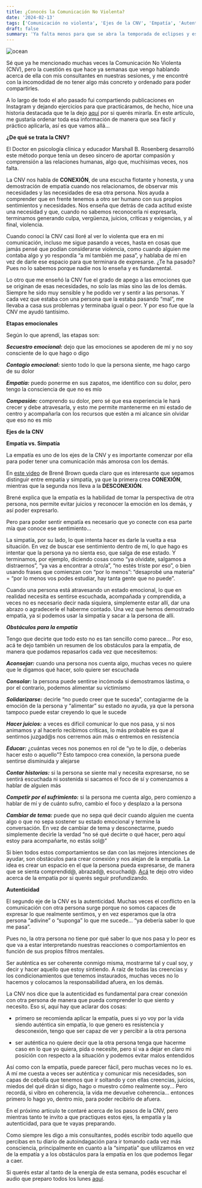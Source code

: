 ```yaml
---
title: ¿Conocés la Comunicación No Violenta?
date: '2024-02-13'
tags: ['Comunicación no violenta', 'Ejes de la CNV', 'Empatía', 'Autenticidad', 'Simpatía']
draft: false
summary: 'Ya falta menos para que se abra la temporada de eclipses y esta herramienta será esencial'
---
```


<Image alt="ocean" src="/static/images/Blog/Tiempo-consciente/CNV1.jpg" width={800} height={500} />

Sé que ya he mencionado muchas veces la Comunicación No Violenta (CNV), pero la cuestión es que hace ya semanas que vengo hablando acerca de ella con mis consultantes en nuestras sesiones, y me encontré con la incomodidad de no tener algo más concreto y ordenado para poder compartirles.

A lo largo de todo el año pasado fui compartiendo publicaciones en Instagram y dejando ejercicios para que practicáramos, de hecho, hice una historia destacada que te la dejo [aquí](https://www.instagram.com/stories/highlights/17871617540826561/) por si querés mirarla. En este artículo, me gustaría ordenar toda esa información de manera que sea fácil y práctico aplicarla, así es que vamos allá…

**¿De qué se trata la CNV?**

El Doctor en psicología clínica y educador Marshall B. Rosenberg desarrolló este método porque tenía un deseo sincero de aportar compasión y comprensión a las relaciones humanas, algo que, muchísimas veces, nos falta.

La CNV nos habla de **CONEXIÓN**, de una escucha flotante y honesta, y una demostración de empatía cuando nos relacionamos, de observar mis necesidades y las necesidades de esa otra persona. Nos ayuda a comprender que en frente tenemos a otro ser humano con sus propios sentimientos y necesidades. Nos enseña que detrás de cada actitud existe una necesidad y que, cuando no sabemos reconocerla ni expresarla, terminamos generando culpa, vergüenza, juicios, críticas y exigencias, y al final, violencia.

Cuando conocí la CNV casi lloré al ver lo violenta que era en mi comunicación, incluso me sigue pasando a veces, hasta en cosas que jamás pensé que podían considerarse violencia, como cuando alguien me contaba algo y yo respondía “a mí también me pasa”, y hablaba de mí en vez de darle ese espacio para que terminara de expresarse. ¿Te ha pasado? Pues no lo sabemos porque nadie nos lo enseña y es fundamental.

Lo otro que me enseñó la CNV fue el grado de apego a las emociones que se originan de esas necesidades, no solo las mías sino las de los demás. Siempre he sido muy sensible y he podido ver y sentir a las personas. Y cada vez que estaba con una persona que la estaba pasando “mal”, me llevaba a casa sus problemas y terminaba igual o peor. Y por eso fue que la CNV me ayudó tantísimo.

**Etapas emocionales**

Según lo que aprendí, las etapas son:

**_Secuestro emocional:_** dejo que las emociones se apoderen de mí y no soy consciente de lo que hago o digo

**_Contagio emocional:_** siento todo lo que la persona siente, me hago cargo de su dolor

**_Empatía:_** puedo ponerme en sus zapatos, me identifico con su dolor, pero tengo la consciencia de que no es mío

**_Compasión:_** comprendo su dolor, pero sé que esa experiencia le hará crecer y debe atravesarla, y esto me permite mantenerme en mi estado de centro y acompañarla con los recursos que estén a mi alcance sin olvidar que eso no es mío

**Ejes de la CNV**

**Empatía vs. Simpatía**

La empatía es uno de los ejes de la CNV y es importante comenzar por ella para poder tener una comunicación más amorosa con los demás.

En [este video](https://www.youtube.com/watch?v=AyInqn_Hw_E) de Brené Brown queda claro que es interesante que sepamos distinguir entre empatía y simpatía, ya que la primera crea **CONEXIÓN**, mientras que la segunda nos lleva a la **DESCONEXIÓN**.

Brené explica que la empatía es la habilidad de tomar la perspectiva de otra persona, nos permite evitar juicios y reconocer la emoción en los demás, y así poder expresarlo.

Pero para poder sentir empatía es necesario que yo conecte con esa parte mía que conoce ese sentimiento...

La simpatía, por su lado, lo que intenta hacer es darle la vuelta a esa situación. En vez de buscar ese sentimiento dentro de mí, lo que hago es intentar que la persona ya no sienta eso, que salga de ese estado. Y terminamos, por ejemplo, diciendo cosas como “ya olvidate, salgamos a distraernos”, “ya vas a encontrar a otro/a”, “no estés triste por eso”, o bien usando frases que comienzan con “por lo menos”: “desaprobé una materia” = “por lo menos vos podes estudiar, hay tanta gente que no puede”.

Cuando una persona está atravesando un estado emocional, lo que en realidad necesita es sentirse escuchada, acompañada y comprendida, a veces no es necesario decir nada siquiera, simplemente estar allí, dar una abrazo o agradecerle el haberme contado. Una vez que hemos demostrado empatía, ya sí podemos usar la simpatía y sacar a la persona de allí.

**_Obstáculos para la empatía_**

Tengo que decirte que todo esto no es tan sencillo como parece... Por eso, acá te dejo también un resumen de los obstáculos para la empatía, de manera que podamos repasarlos cada vez que necesitemos:

**_Aconsejar:_** cuando una persona nos cuenta algo, muchas veces no quiere que le digamos qué hacer, solo quiere ser escuchada

**_Consolar:_** la persona puede sentirse incómoda si demostramos lástima, o por el contrario, podemos alimentar su victimismo

**_Solidarizarse:_** decirle “no puedo creer que te suceda”, contagiarme de la emoción de la persona y “alimentar” su estado no ayuda, ya que la persona tampoco puede estar creyendo lo que le sucede

**_Hacer juicios:_** a veces es difícil comunicar lo que nos pasa, y si nos animamos y al hacerlo recibimos críticas, lo más probable es que al sentirnos juzgad@s nos cerremos aún más o entremos en resistencia

**_Educar:_** ¿cuántas veces nos ponemos en rol de “yo te lo dije, o deberías hacer esto o aquello”? Esto tampoco crea conexión, la persona puede sentirse disminuida y alejarse

**_Contar historias:_** si la persona se siente mal y necesita expresarse, no se sentirá escuchada ni sostenida si sacamos el foco de sí y comenzamos a hablar de alguien más

**_Competir por el sufrimiento:_** si la persona me cuenta algo, pero comienzo a hablar de mí y de cuánto sufro, cambio el foco y desplazo a la persona

**_Cambiar de tema:_** puede que no sepa qué decir cuando alguien me cuenta algo o que no sepa sostener su estado emocional y termine la conversación. En vez de cambiar de tema y desconectarme, puedo simplemente decirle la verdad “no sé qué decirte o qué hacer, pero aquí estoy para acompañarte, no estás sol@”

Si bien todos estos comportamientos se dan con las mejores intenciones de ayudar, son obstáculos para crear conexión y nos alejan de la empatía. La idea es crear un espacio en el que la persona pueda expresarse, de manera que se sienta comprendid@, abrazad@, escuchad@. [Acá](https://www.youtube.com/watch?v=NMpEzpSwy0k) te dejo otro video acerca de la empatía por si querés seguir profundizando.

**Autenticidad**

El segundo eje de la CNV es la autenticidad. Muchas veces el conflicto en la comunicación con otra persona surge porque no somos capaces de expresar lo que realmente sentimos, y en vez esperamos que la otra persona “adivine” o “suponga” lo que me sucede... “ya debería saber lo que me pasa”.

Pues no, la otra persona no tiene por qué saber lo que nos pasa y lo peor es que va a estar interpretando nuestras reacciones o comportamientos en función de sus propios filtros mentales.

Ser auténtica es ser coherente conmigo misma, mostrarme tal y cual soy, y decir y hacer aquello que estoy sintiendo. A raíz de todas las creencias y los condicionamientos que tenemos instaurados, muchas veces no lo hacemos y colocamos la responsabilidad afuera, en los demás.

La CNV nos dice que la autenticidad es fundamental para crear conexión con otra persona de manera que pueda comprender lo que siento y necesito. Eso sí, aquí hay que aclarar dos cosas:

- primero se recomienda aplicar la empatía, pues si yo voy por la vida siendo auténtica sin empatía, lo que genero es resistencia y desconexión, tengo que ser capaz de ver y percibir a la otra persona

- ser auténtica no quiere decir que la otra persona tenga que hacerme caso en lo que yo quiera, pida o necesite, pero sí va a dejar en claro mi posición con respecto a la situación y podemos evitar malos entendidos

Así como con la empatía, puede parecer fácil, pero muchas veces no lo es. A mí me cuesta a veces ser auténtica y comunicar mis necesidades, son capas de cebolla que tenemos que ir soltando y con ellas creencias, juicios, miedos del qué dirán si digo, hago o muestro cómo realmente soy... Pero recordá, si vibro en coherencia, la vida me devuelve coherencia... entonces primero lo hago yo, dentro mío, para poder recibirlo de afuera.

En el próximo artículo te contaré acerca de los pasos de la CNV, pero mientras tanto te invito a que practiques estos ejes, la empatía y la autenticidad, para que te vayas preparando.

Como siempre les digo a mis consultantes, podés escribir todo aquello que percibas en tu diario de autoindagación para ir tomando cada vez más consciencia, principalmente en cuanto a la “simpatía” que utilizamos en vez de la empatía y a los obstáculos para la empatía en los que podemos llegar a caer.

Si querés estar al tanto de la energía de esta semana, podés escuchar el audio que preparo todos los lunes [aquí](https://t.me/+FAsF6NBDMnU5NDQ8).
